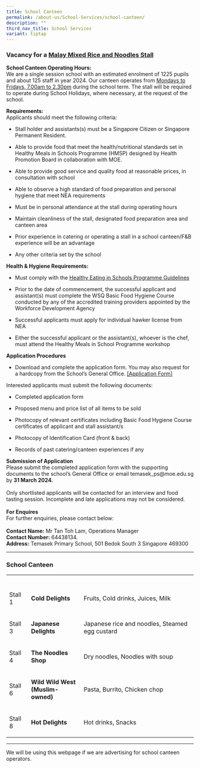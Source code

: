 ```yaml
---
title: School Canteen
permalink: /about-us/School-Services/school-canteen/
description: ""
third_nav_title: School Services
variant: tiptap
---
```

<h3>Vacancy for a <u>Malay Mixed Rice and Noodles Stall</u></h3>
<p><strong>School Canteen Operating Hours:</strong>
<br>We are a single session school with an estimated enrolment of 1225 pupils
and about 125 staff in year 2024. Our canteen operates from <u>Mondays to Fridays, 7.00am to 2.30pm</u> during
the school term. The stall will be required to operate during School Holidays,
where necessary, at the request of the school.
<br>
</p>
<p><strong>Requirements:</strong>
<br>Applicants should meet the following criteria:
<br>
</p>
<ul data-tight="true" class="tight">
<li>
<p>Stall holder and assistants(s) must be a Singapore Citizen or Singapore
Permanent Resident.</p>
</li>
<li>
<p>Able to provide food that meet the health/nutritional standards set in
Healthy Meals in Schools Programme (HMSP) designed by Health Promotion
Board in collaboration with MOE.</p>
</li>
<li>
<p>Able to provide good service and quality food at reasonable prices, in
consultation with school</p>
</li>
<li>
<p>Able to observe a high standard of food preparation and personal hygiene
that meet NEA requirements</p>
</li>
<li>
<p>Must be in personal attendance at the stall during operating hours</p>
</li>
<li>
<p>Maintain cleanliness of the stall, designated food preparation area and
canteen area</p>
</li>
<li>
<p>Prior experience in catering or operating a stall in a school canteen/F&amp;B
experience will be an advantage</p>
</li>
<li>
<p>Any other criteria set by the school
<br>
</p>
</li>
</ul>
<p><strong>Health &amp; Hygiene Requirements:</strong>
</p>
<ul data-tight="true" class="tight">
<li>
<p>Must comply with the <a href="https://www.healthhub.sg/live-healthy/511/Healthy%20meals%20in%20school" rel="noopener noreferrer nofollow" target="_blank">Healthy Eating in Schools Programme Guidelines</a>
</p>
</li>
<li>
<p>Prior to the date of commencement, the successful applicant and assistant(s)
must complete the WSQ Basic Food Hygiene Course conducted by any of the
accredited training providers appointed by the Workforce Development Agency</p>
</li>
<li>
<p>Successful applicants must apply for individual hawker license from NEA</p>
</li>
<li>
<p>Either the successful applicant or the assistant(s), whoever is the chef,
must attend the Healthy Meals in School Programme workshop
<br>
</p>
</li>
</ul>
<p><strong>Application Procedures</strong>
<br>
</p>
<ul data-tight="true" class="tight">
<li>
<p>Download and complete the application form. You may also request for a
hardcopy from the School’s General Office. <a href="/files/application%20form%20-%20canteen.pdf" rel="noopener noreferrer nofollow" target="_blank">[Application Form]</a>
<br>
</p>
</li>
</ul>
<p>Interested applicants must submit the following documents:</p>
<ul data-tight="true" class="tight">
<li>
<p>Completed application form</p>
</li>
<li>
<p>Proposed menu and price list of all items to be sold</p>
</li>
<li>
<p>Photocopy of relevant certificates including Basic Food Hygiene Course
certificates of applicant and stall assistant/s</p>
</li>
<li>
<p>Photocopy of Identification Card (front &amp; back)</p>
</li>
<li>
<p>Records of past catering/canteen experiences if any
<br>
</p>
</li>
</ul>
<p><strong>Submission of Application</strong>
<br>Please submit the completed application form with the supporting documents
to the school’s General Office or email temasek_ps@moe.edu.sg by <strong>31 March 2024.</strong>
<br>
<br>Only shortlisted applicants will be contacted for an interview and food
tasting session. Incomplete and late applications may not be considered.
<br>
<br><strong>For Enquires</strong>
<br>For further enquiries, please contact below:
<br>
<br><strong>Contact Name:</strong> Mr Tan Toh Lam, Operations Manager
<br><strong>Contact Number:</strong> 64438134.
<br><strong>Address:</strong> Temasek Primary School, 501 Bedok South 3 Singapore
469300</p>
<hr>
<h3>School Canteen</h3>
<table>
<tbody>
<tr>
<th rowspan="1" colspan="1">
<p></p>
</th>
<th rowspan="1" colspan="1">
<p></p>
</th>
<th rowspan="1" colspan="1">
<p></p>
</th>
</tr>
<tr>
<td rowspan="1" colspan="1">
<p>Stall 1</p>
</td>
<td rowspan="1" colspan="1">
<p><strong>Cold Delights</strong>
</p>
</td>
<td rowspan="1" colspan="1">
<p>Fruits, Cold drinks, Juices, Milk</p>
</td>
</tr>
<tr>
<td rowspan="1" colspan="1">
<p>Stall 3</p>
</td>
<td rowspan="1" colspan="1">
<p><strong>Japanese Delights</strong>
</p>
</td>
<td rowspan="1" colspan="1">
<p>Japanese rice and noodles, Steamed egg custard</p>
</td>
</tr>
<tr>
<td rowspan="1" colspan="1">
<p>Stall 4</p>
</td>
<td rowspan="1" colspan="1">
<p><strong>The Noodles Shop</strong>
</p>
</td>
<td rowspan="1" colspan="1">
<p>Dry noodles, Noodles with soup</p>
</td>
</tr>
<tr>
<td rowspan="1" colspan="1">
<p>Stall 6</p>
</td>
<td rowspan="1" colspan="1">
<p><strong>Wild Wild West<br>(Muslim-owned)<br></strong>
</p>
</td>
<td rowspan="1" colspan="1">
<p>Pasta, Burrito, Chicken chop</p>
</td>
</tr>
<tr>
<td rowspan="1" colspan="1">
<p>Stall 8</p>
</td>
<td rowspan="1" colspan="1">
<p><strong>Hot Delights</strong>
</p>
</td>
<td rowspan="1" colspan="1">
<p>Hot drinks, Snacks</p>
</td>
</tr>
</tbody>
</table>
<hr>
<p>We will be using this webpage if we are advertising for school canteen
operators.</p>